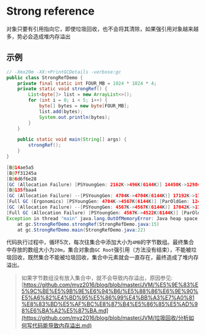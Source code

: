 # Strong reference

对象只要有引用指向它，即使垃圾回收，也不会将其清除，如果强引用对象越来越多，势必会造成堆内存溢出

## 示例

```java
// -Xmx20m -XX:+PrintGCDetails -verbose:gc
public class StrongRefDemo {
    private final static int FOUR_MB = 1024 * 1024 * 4;
    private static void strongRef() {
        List<byte[]> list = new ArrayList<>();
        for (int i = 0; i < 5; i++) {
            byte[] bytes = new byte[FOUR_MB];
            list.add(bytes);
            System.out.println(bytes);
        }
    }

    public static void main(String[] args) {
        strongRef();
    }
}
```

```java
[B@14ae5a5
[B@7f31245a
[B@6d6f6e28
[GC (Allocation Failure) [PSYoungGen: 2162K->496K(6144K)] 14450K->12984K(19968K), 0.0015880 secs] [Times: user=0.03 sys=0.02, real=0.00 secs] 
[B@135fbaa4
[GC (Allocation Failure) --[PSYoungGen: 4704K->4704K(6144K)] 17192K->17200K(19968K), 0.0027848 secs] [Times: user=0.00 sys=0.00, real=0.00 secs] 
[Full GC (Ergonomics) [PSYoungGen: 4704K->4567K(6144K)] [ParOldGen: 12496K->12475K(13824K)] 17200K->17042K(19968K), [Metaspace: 3464K->3464K(1056768K)], 0.0064357 secs] [Times: user=0.00 sys=0.00, real=0.01 secs] 
[GC (Allocation Failure) --[PSYoungGen: 4567K->4567K(6144K)] 17042K->17082K(19968K), 0.0008743 secs] [Times: user=0.00 sys=0.00, real=0.00 secs] 
[Full GC (Allocation Failure) [PSYoungGen: 4567K->4522K(6144K)] [ParOldGen: 12515K->12502K(13824K)] 17082K->17024K(19968K), [Metaspace: 3464K->3464K(1056768K)], 0.0048753 secs] [Times: user=0.05 sys=0.00, real=0.01 secs] 
Exception in thread "main" java.lang.OutOfMemoryError: Java heap space
	at gc.StrongRefDemo.strongRef(StrongRefDemo.java:15)
	at gc.StrongRefDemo.main(StrongRefDemo.java:22)
```

代码执行过程中，循环5次，每次往集合中添加大小为`4MB`的字节数组。最终集合中存放的数组大小为`20m`，集合对象由`GC Root`强引用（方法没有结束），不能被垃圾回收，既然集合不能被垃圾回收，集合中元素就会一直存在，最终造成了堆内存溢出。

> 如果字节数组没有放入集合中，就不会导致内存溢出，原因参见:[https://github.com/myz2016/blog/blob/master/JVM/%E5%9E%83%E5%9C%BE%E5%9B%9E%E6%94%B6/%E5%88%86%E6%9E%90%E5%A6%82%E4%BD%95%E5%86%99%E4%BB%A3%E7%A0%81%E8%83%BD%E5%AF%BC%E8%87%B4%E5%86%85%E5%AD%98%E6%BA%A2%E5%87%BA.md](https://github.com/myz2016/blog/blob/master/JVM/垃圾回收/分析如何写代码能导致内存溢出.md)